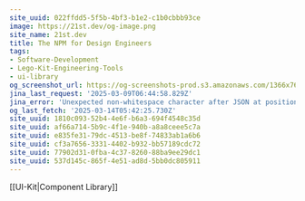 ```yaml
---
site_uuid: 022ffdd5-5f5b-4bf3-b1e2-c1b0cbbb93ce
image: https://21st.dev/og-image.png
site_name: 21st.dev
title: The NPM for Design Engineers
tags:
- Software-Development
- Lego-Kit-Engineering-Tools
- ui-library
og_screenshot_url: https://og-screenshots-prod.s3.amazonaws.com/1366x768/80/false/db45f546308b042b23bed2a8f9688b6491194490b47a9c110983414197dc46d1.jpeg
jina_last_request: '2025-03-09T06:44:58.829Z'
jina_error: 'Unexpected non-whitespace character after JSON at position 2'
og_last_fetch: '2025-03-14T05:42:25.730Z'
site_uuid: 1810c093-52b4-4e6f-b6a3-694f4548c35d
site_uuid: af66a714-5b9c-4f1e-940b-a8a8ceee5c7a
site_uuid: e835fe31-79dc-4513-be8f-74833ab1a6b6
site_uuid: cf3a7656-3331-4402-b932-bb57189cdc72
site_uuid: 77902d31-0fba-4c37-8260-88ba9ee29dc1
site_uuid: 537d145c-865f-4e51-ad8d-5bb0dc805911
---
```

[[UI-Kit|Component Library]]
